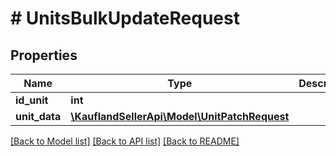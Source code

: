 # # UnitsBulkUpdateRequest

## Properties

Name | Type | Description | Notes
------------ | ------------- | ------------- | -------------
**id_unit** | **int** |  |
**unit_data** | [**\KauflandSellerApi\Model\UnitPatchRequest**](UnitPatchRequest.md) |  |

[[Back to Model list]](../../README.md#models) [[Back to API list]](../../README.md#endpoints) [[Back to README]](../../README.md)
